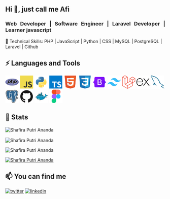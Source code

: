 <!--
**afishafiraa/afishafiraa** is a ✨ _special_ ✨ repository because its `README.md` (this file) appears on your GitHub profile.-->
## Hi 👋, just call me <strong>Afi</strong>
<h3 align="justify"> Web Developer | Software Engineer | Laravel Developer | Learner javascript </h3>

🌱 Technical Skills: PHP | JavaScript | Python | CSS | MySQL | PostgreSQL | Laravel | Github

<h2>⚡ Languages and Tools</h2>
<p><a target="_blank" href="https://raw.githubusercontent.com/devicons/devicon/master/icons/php/php-original.svg" style="display: inline-block;"><img src="https://raw.githubusercontent.com/devicons/devicon/master/icons/php/php-original.svg" alt="go" width="42" height="42" /></a>
<a target="_blank" href="https://raw.githubusercontent.com/devicons/devicon/master/icons/javascript/javascript-original.svg" style="display: inline-block;"><img src="https://raw.githubusercontent.com/devicons/devicon/master/icons/javascript/javascript-original.svg" alt="javascript" width="42" height="42" /></a>
<a target="_blank" href="https://raw.githubusercontent.com/devicons/devicon/master/icons/python/python-original.svg" style="display: inline-block;"><img src="https://raw.githubusercontent.com/devicons/devicon/master/icons/python/python-original.svg" alt="python" width="42" height="42" /></a>
<a target="_blank" href="https://raw.githubusercontent.com/devicons/devicon/master/icons/typescript/typescript-original.svg" style="display: inline-block;"><img src="https://raw.githubusercontent.com/devicons/devicon/master/icons/typescript/typescript-original.svg" alt="typescript" width="42" height="42" /></a>
<a target="_blank" href="https://raw.githubusercontent.com/devicons/devicon/master/icons/html5/html5-original.svg" style="display: inline-block;"><img src="https://raw.githubusercontent.com/devicons/devicon/master/icons/html5/html5-original.svg" alt="html5" width="42" height="42" /></a>
<a target="_blank" href="https://raw.githubusercontent.com/devicons/devicon/master/icons/css3/css3-original.svg" style="display: inline-block;"><img src="https://raw.githubusercontent.com/devicons/devicon/master/icons/css3/css3-original.svg" alt="css3" width="42" height="42" /></a>
<a target="_blank" href="https://raw.githubusercontent.com/devicons/devicon/master/icons/bootstrap/bootstrap-original.svg" style="display: inline-block;"><img src="https://raw.githubusercontent.com/devicons/devicon/master/icons/bootstrap/bootstrap-original.svg" alt="bootstrap" width="42" height="42" /></a>
<a target="_blank" href="https://raw.githubusercontent.com/devicons/devicon/master/icons/tailwindcss/tailwindcss-original.svg" style="display: inline-block;"><img src="https://raw.githubusercontent.com/devicons/devicon/master/icons/tailwindcss/tailwindcss-original.svg" alt="tailwindcss" width="42" height="42" /></a>
<a target="_blank" href="https://raw.githubusercontent.com/devicons/devicon/master/icons/laravel/laravel-original.svg" style="display: inline-block;"><img src="https://raw.githubusercontent.com/devicons/devicon/master/icons/laravel/laravel-original.svg" alt="laravel" width="42" height="42" /></a>
<a target="_blank" href="https://raw.githubusercontent.com/devicons/devicon/master/icons/express/express-original.svg" style="display: inline-block;"><img src="https://raw.githubusercontent.com/devicons/devicon/master/icons/express/express-original.svg" alt="express" width="42" height="42" /></a>
<a target="_blank" href="https://raw.githubusercontent.com/devicons/devicon/master/icons/mysql/mysql-original.svg" style="display: inline-block;"><img src="https://raw.githubusercontent.com/devicons/devicon/master/icons/mysql/mysql-original.svg" alt="mysql" width="42" height="42" /></a>
<a target="_blank" href="https://raw.githubusercontent.com/devicons/devicon/master/icons/postgresql/postgresql-original.svg" style="display: inline-block;"><img src="https://raw.githubusercontent.com/devicons/devicon/master/icons/postgresql/postgresql-original.svg" alt="postgresql" width="42" height="42" /></a>
<a target="_blank" href="https://raw.githubusercontent.com/devicons/devicon/master/icons/github/github-original.svg" style="display: inline-block;"><img src="https://raw.githubusercontent.com/devicons/devicon/master/icons/github/github-original.svg" alt="github" width="42" height="42" /></a>
<a target="_blank" href="https://raw.githubusercontent.com/devicons/devicon/master/icons/docker/docker-original.svg" style="display: inline-block;"><img src="https://raw.githubusercontent.com/devicons/devicon/master/icons/docker/docker-original.svg" alt="docker" width="42" height="42" /></a>
<a target="_blank" href="https://raw.githubusercontent.com/devicons/devicon/master/icons/figma/figma-original.svg" style="display: inline-block;"><img src="https://raw.githubusercontent.com/devicons/devicon/master/icons/figma/figma-original.svg" alt="figma" width="42" height="42" /></a>
</p>

<h2>🔭 Stats </h2>
<p><img align="center" src="https://github-readme-stats.vercel.app/api?username=afishafiraa&show_icons=true&locale=en" alt="Shafira Putri Ananda" /></p>
<p><img align="center" src="https://github-readme-streak-stats.herokuapp.com/?user=afishafiraa&" alt="Shafira Putri Ananda" /></p>
<p><img src="https://github-readme-stats.vercel.app/api/top-langs?username=afishafiraa&show_icons=true&locale=en&layout=compact" alt="Shafira Putri Ananda" /></p>
<p><a href="https://github.com/ryo-ma/github-profile-trophy"><img src="https://github-profile-trophy.vercel.app/?username=afishafiraa" alt="Shafira Putri Ananda" /></a></p>

<h2>📫 You can find me</h2>
<p><a target="_blank" href="https://twitter.com/afishafiraa" style="display: inline-block;"><img src="https://img.shields.io/badge/twitter-x?style=for-the-badge&logo=x&logoColor=white&color=%230f1419" alt="twitter" /></a>
<a target="_blank" href="https://www.linkedin.com/in/afishafiraa" style="display: inline-block;"><img src="https://img.shields.io/badge/linkedin-logo?style=for-the-badge&logo=linkedin&logoColor=white&color=%230a77b6" alt="linkedin" /></a></p>